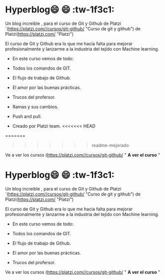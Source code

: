 # Hyperblog:smile: :smile: :tw-1f3c1:
Un blog increible , para el curso de Git y Github de Platzi´(https://platzi.com//cursos/git-github/ "Curso de git y github") de Platzi(https://platzi.com/ "Platzi")

El curso de Git y Github era lo que me hacia falta para mejorar profesionalmente y lanzarme a la industria del tejido con Machine learning.

- En este curso vemos de todo:

- Todos los comandos de GIT.
- El flujo de trabajo de Github.
- El amor por las buenas prácticas.
- Trucos del profersor.
- Ramas y sus cambios.
- Push and pull.
- Creado por Platzi team.
<<<<<<< HEAD

=======
>>>>>>> readme-mejorado

Ve a ver los cursos (https://platzi.com//cursos/git-github/ " **A ver el curso** "
# Hyperblog:smile: :smile: :tw-1f3c1:
Un blog increible , para el curso de Git y Github de Platzi´(https://platzi.com//cursos/git-github/ "Curso de git y github") de Platzi(https://platzi.com/ "Platzi")

El curso de Git y Github era lo que me hacia falta para mejorar profesionalmente y lanzarme a la industria del tejido con Machine learning.

- En este curso vemos de todo:

- Todos los comandos de GIT.
- El flujo de trabajo de Github.
- El amor por las buenas prácticas.
- Trucos del profersor.

Ve a ver los cursos (https://platzi.com//cursos/git-github/ " **A ver el curso** "
